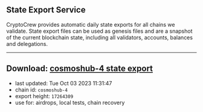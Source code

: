 ## State Export Service
CryptoCrew provides automatic daily state exports for all chains we validate. State export files can be used as genesis files and are a snapshot of the current blockchain state, including all validators, accounts, balances and delegations.

---
**Download: [cosmoshub-4 state export](https://dl.ccvalidators.com/SERVICE/cosmoshub/cosmoshub-4_export_17264309.json)**
---

- last updated: Tue Oct 03 2023 11:31:47
- chain id: `cosmoshub-4`
- export height: `17264309`
- use for: airdrops, local tests, chain recovery
